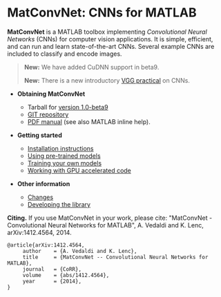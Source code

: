 # MatConvNet: CNNs for MATLAB

**MatConvNet** is a MATLAB toolbox implementing *Convolutional Neural
Networks* (CNNs) for computer vision applications. It is simple,
efficient, and can run and learn state-of-the-art CNNs. Several
example CNNs are included to classify and encode images.

> **New:** We have added CuDNN support in beta9.
>
> **New:** There is a new introductory <a
> href='http://www.robots.ox.ac.uk/~vgg/practicals/cnn/index.html'>VGG
> practical</a> on CNNs.

*   **Obtaining MatConvNet**
    - Tarball for [version 1.0-beta9](download/matconvnet-1.0-beta9.tar.gz)
    - [GIT repository](http://www.github.com/vlfeat/matconvnet.git)
    - [PDF manual](matconvnet-manual.pdf) (see also MATLAB inline help).

*   **Getting started**
    - [Installation instructions](install)
    - [Using pre-trained models](pretrained)
    - [Training your own models](training)
    - [Working with GPU accelerated code](gpu)

*   **Other information**
    - [Changes](about/#changes)
    - [Developing the library](developers.md)

**Citing.** If you use MatConvNet in your work, please cite:
"MatConvNet - Convolutional Neural Networks for MATLAB", A. Vedaldi
and K. Lenc, arXiv:1412.4564, 2014.

    @article{arXiv:1412.4564,
         author    = {A. Vedaldi and K. Lenc},
         title     = {MatConvNet -- Convolutional Neural Networks for MATLAB},
         journal   = {CoRR},
         volume    = {abs/1412.4564},
         year      = {2014},
    }
